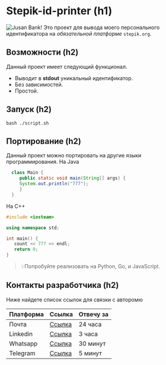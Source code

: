 # Stepik-id-printer (h1) 
![Jusan Bank!](/home/moldaly.aida/Downloads/image.png "")
Это проект для вывода моего персонального идентификатора на *обязательной платформе* `stepik.org`.
## Возможности (h2)
Данный проект имеет следующий функционал.
  - Выводит в **stdout** уникальный идентификатор.
  - Без зависимостей.
  - Простой.
  
## Запуск (h2)
`bash ./script.sh`
## Портирование (h2)
Данный проект можно портировать на другие языки программирования.
На Java
```java
  class Main {
     public static void main(String[] args) {
     System.out.println("777");
     }
  }
  ```
На C++
```c++
#include <iosteam>

using namespace std;

int main() {
   count << 777 >> endl;
   return 0;
}
```
> :bulb:Попробуйте реализовать на Python, Go, и JavaScript.
## Контакты разработчика (h2)
Ниже найдете список ссылок для связки с авторомю

| Платформа | Ссылка | Отвечу за |
| --------- | ------ | --------- |
| Почта     | [Ссылка](https://emojio.ru/objects/d83ddca1-1f4a1-lampochka.html) | 24 часа |
| Linkedin  | [Ссылка](https://emojio.ru/objects/d83ddca1-1f4a1-lampochka.html) | 3 часа |
| Whatsapp  | [Ссылка](https://emojio.ru/objects/d83ddca1-1f4a1-lampochka.html) | 30 минут |
| Telegram  | [Ссылка](https://emojio.ru/objects/d83ddca1-1f4a1-lampochka.html) | 5 минут |
